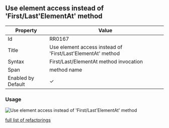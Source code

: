 ## Use element access instead of 'First/Last'ElementAt' method

| Property | Value |
| -------- | ----- |
| Id | RR0167 |
| Title | Use element access instead of 'First/Last'ElementAt' method |
| Syntax | First/Last/ElementAt method invocation |
| Span | method name |
| Enabled by Default | &#x2713; |

### Usage

![Use element access instead of 'First/Last'ElementAt' method](../../images/refactorings/UseElementAccessInsteadOfEnumerableMethod.png)

[full list of refactorings](Refactorings.md)
